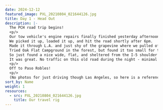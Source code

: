 ```yaml
---
date: 2024-12-12
featured_image: PXL_20210804_021644126.jpg
title: Day 1 - Head Out
description: |-
  The PCH road trip begins!
  <p/>
  Our tow vehicle's engine repairs finally finished yesterday afternoon. 
  We picked it up, loaded it up, and hit the road shortly after 6pm. 
  Made it through L.A. and just shy of the grapevine where we pulled off in Angeles National Forest. 
  Tried Oak Flat Campground in the forest, but found it too small for trailer camping. 
  So just found a nice wide, flat, and sheltered from the I-5 shoulder on Old Golden State Hwy. 
  It was great. No traffic on this old road during the night - minimal in the morning. Slept well.
  <p/>
  Off to Paso Robles!
  <p/>
  (No photos for just driving though Las Angeles, so here is a reference photo from 2021 showing how we roll.)
sort_by: Name
weight: 1
resources:
  - src: PXL_20210804_021644126.jpg
    title: Our travel rig
---
```

